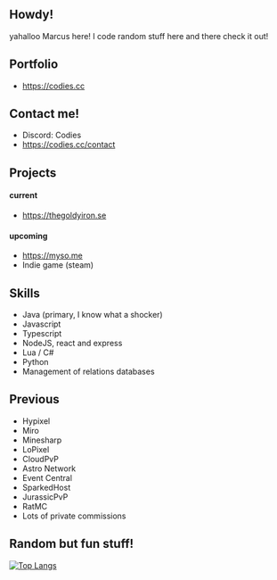 ## Howdy!
yahalloo Marcus here! I code random stuff here and there check it out!

## Portfolio
- https://codies.cc

## Contact me!
- Discord: Codies
- https://codies.cc/contact

## Projects

#### current
- https://thegoldyiron.se

#### upcoming
- https://myso.me
- Indie game (steam)

## Skills
- Java (primary, I know what a shocker)
- Javascript
- Typescript
- NodeJS, react and express
- Lua / C#
- Python
- Management of relations databases

## Previous
- Hypixel
- Miro
- Minesharp
- LoPixel
- CloudPvP
- Astro Network
- Event Central
- SparkedHost
- JurassicPvP
- RatMC
- Lots of private commissions

## Random but fun stuff!

[![Top Langs](https://github-readme-stats.vercel.app/api/top-langs/?username=tbfCodies)](https://github.com/anuraghazra/github-readme-stats)

